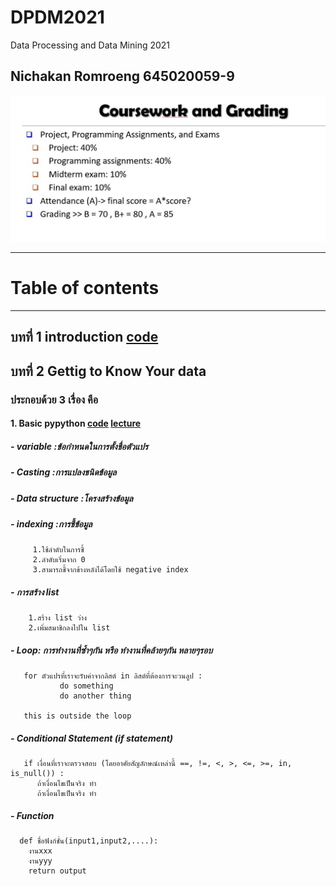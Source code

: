 # DPDM2021
Data Processing and Data Mining 2021
## Nichakan Romroeng 645020059-9


![grading image](DPDM21.JPG)


------------------------------------------------------------------------------
# Table of contents
*************************************************************************************************
  ## บทที่ 1 introduction [code](https://github.com/nicha0524/DPDM2021/blob/main/intro.ipynb)
  
  ## บทที่ 2 Gettig to Know Your data
   ### ประกอบด้วย 3 เรื่อง คือ
  
   #### 1. Basic pypython [code](https://colab.research.google.com/github/nicha0524/DPDM2021/blob/main/Data101_(chapter2).ipynb#scrollTo=JwfbsPsB0U12) [lecture](https://github.com/nicha0524/DPDM2021/blob/main/%E0%B8%AA%E0%B8%A3%E0%B8%B8%E0%B8%9B%E0%B8%9A%E0%B8%97%E0%B8%97%E0%B8%B5%E0%B9%881.pdf)
   ##### - variable :ข้อกำหนดในการตั้งชื่อตัวแปร
   ##### - Casting :การแปลงชนิดข้อมูล
   ##### - Data structure :โครงสร้างข้อมูล
   ##### - indexing :การชี้ข้อมูล
         1.ใช้ลำดับในการชี้
         2.ลำดับเริ่มจาก 0
         3.สามารถชี้จากข้างหลังได้โดยใช้ negative index
   ##### - การสร้าง list
        1.สร้าง list ว่าง
        2.เพิ่มสมาชิกลงไปใน list
   ##### - Loop: การทำงานที่ซ้ำๆกัน หรือ ทำงานที่คล้ายๆกัน หลายๆรอบ
       for ตัวแปรที่เราจะรับค่าจากลิสต์ in ลิสต์ที่ต้องการจะวนลูป :
               do something
               do another thing

       this is outside the loop
  ##### - Conditional Statement (if statement)
       if เงื่อนที่เราจะตรวจสอบ (โดยอาศัยสัญลักษณ์เหล่านี้ ==, !=, <, >, <=, >=, in, is_null()) :
          ถ้าเงื่อนไขเป็นจริง ทำ 
          ถ้าเงื่อนไขเป็นจริง ทำ
  ##### - Function
      def ชื่อฟังก์ชั่น(input1,input2,....):
        งานxxx
        งานyyy
        return output
